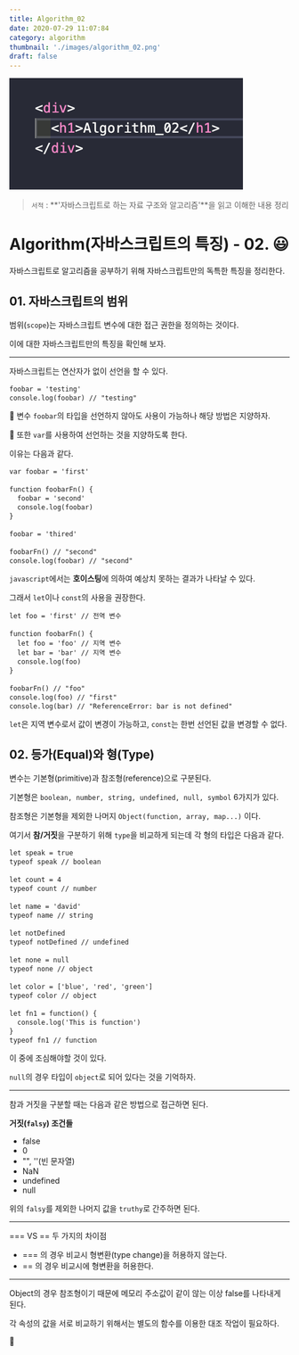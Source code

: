 ```yaml
---
title: Algorithm_02
date: 2020-07-29 11:07:84
category: algorithm
thumbnail: './images/algorithm_02.png'
draft: false
---
```


![](./images/algorithm_02.png)

> `서적` : **'자바스크립트로 하는 자료 구조와 알고리즘'**을 읽고 이해한 내용 정리

# Algorithm(자바스크립트의 특징) - 02. 😃

자바스크립트로 알고리즘을 공부하기 위해 자바스크립트만의 독특한 특징을 정리한다.

## 01. 자바스크립트의 범위

범위(`scope`)는 자바스크립트 변수에 대한 접근 권한을 정의하는 것이다.

이에 대한 자바스크립트만의 특징을 확인해 보자.

---

자바스크립트는 연산자가 없이 선언을 할 수 있다.

```js{}
foobar = 'testing'
console.log(foobar) // "testing"
```

🚨 변수 `foobar`의 타입을 선언하지 않아도 사용이 가능하나 해당 방법은 지양하자.

🚨 또한 `var`를 사용하여 선언하는 것을 지양하도록 한다.

이유는 다음과 같다.

```js{1,4}
var foobar = 'first'

function foobarFn() {
  foobar = 'second'
  console.log(foobar)
}

foobar = 'thired'

foobarFn() // "second"
console.log(foobar) // "second"
```

`javascript`에서는 **호이스팅**에 의하여 예상치 못하는 결과가 나타날 수 있다.

그래서 `let`이나 `const`의 사용을 권장한다.

```js{}
let foo = 'first' // 전역 변수

function foobarFn() {
  let foo = 'foo' // 지역 변수
  let bar = 'bar' // 지역 변수
  console.log(foo)
}

foobarFn() // "foo"
console.log(foo) // "first"
console.log(bar) // "ReferenceError: bar is not defined"
```

`let`은 지역 변수로서 값이 변경이 가능하고, `const`는 한번 선언된 값을 변경할 수 없다.

## 02. 등가(Equal)와 형(Type)

변수는 기본형(primitive)과 참조형(reference)으로 구분된다.

기본형은 `boolean, number, string, undefined, null, symbol` 6가지가 있다.

참조형은 기본형을 제외한 나머지 `Object(function, array, map...)` 이다.

여기서 **참/거짓**을 구분하기 위해 `type`을 비교하게 되는데 각 형의 타입은 다음과 같다.

```js{13, 14}
let speak = true
typeof speak // boolean

let count = 4
typeof count // number

let name = 'david'
typeof name // string

let notDefined
typeof notDefined // undefined

let none = null
typeof none // object

let color = ['blue', 'red', 'green']
typeof color // object

let fn1 = function() {
  console.log('This is function')
}
typeof fn1 // function
```

이 중에 조심해야할 것이 있다.

`null`의 경우 타입이 `object`로 되어 있다는 것을 기억하자.

---

참과 거짓을 구분할 때는 다음과 같은 방법으로 접근하면 된다.

**거짓(`falsy`) 조건들**

- false
- 0
- "", ''(빈 문자열)
- NaN
- undefined
- null

위의 `falsy`를 제외한 나머지 값을 `truthy`로 간주하면 된다.

---

\=== VS \== 두 가지의 차이점

- \=== 의 경우 비교시 형변환(type change)을 허용하지 않는다.
- \== 의 경우 비교시에 형변환을 허용한다.

---

Object의 경우 참조형이기 때문에 메모리 주소값이 같이 않는 이상 false를 나타내게 된다.

각 속성의 값을 서로 비교하기 위해서는 별도의 함수를 이용한 대조 작업이 필요하다.

👋
